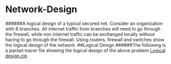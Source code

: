 # Network-Design
######A logical design of a typical secured net.
Consider an organization with 8 branches. All internet traffic from
branches will need to go through the firewall, while non internet
traffic can be exchanged locally without having to go through the
firewall. Using routers, firewall and switches show the logical design
of the network.
##Logical Design
######The following is a packet tracer file showing the logical design of the above problem
[Logical design.zip](https://github.com/SimonDouglas-bit/Network-Design/files/9615718/Logical.design.zip)
